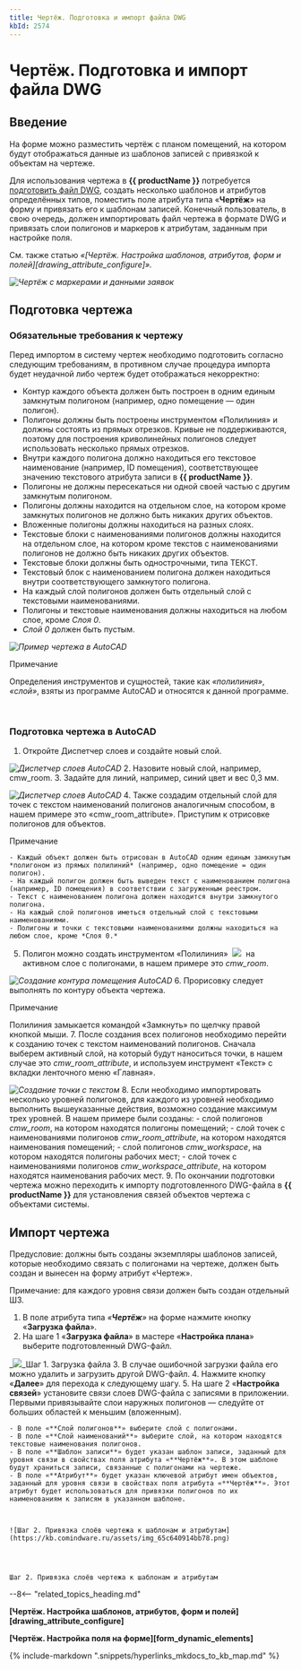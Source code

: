 ```yaml
---
title: Чертёж. Подготовка и импорт файла DWG
kbId: 2574
---
```


# Чертёж. Подготовка и импорт файла DWG

## Введение

На форме можно разместить чертёж с планом помещений, на котором будут отображаться данные из шаблонов записей с привязкой к объектам на чертеже.

Для использования чертежа в **{{ productName }}** потребуется [подготовить файл DWG](#mcetoc_1hlspkjds0), создать несколько шаблонов и атрибутов определённых типов, поместить поле атрибута типа «**Чертёж**» на форму и привязать его к шаблонам записей. Конечный пользователь, в свою очередь, должен импортировать файл чертежа в формате DWG и привязать слои полигонов и маркеров к атрибутам, заданным при настройке поля.

См. также статью *«[Чертёж. Настройка шаблонов, атрибутов, форм и полей][drawing_attribute_configure]».*

_![Чертёж с маркерами и данными заявок](https://kb.comindware.ru/assets/drawing_on_form.png)_

## Подготовка чертежа

### Обязательные требования к чертежу

Перед импортом в систему чертеж необходимо подготовить согласно следующим требованиям, в противном случае процедура импорта будет неудачной либо чертеж будет отображаться некорректно:

- Контур каждого объекта должен быть построен в одним единым замкнутым полигоном (например, одно помещение — один полигон).
- Полигоны должны быть построены инструментом «Полилиния» и должны состоять из прямых отрезков. Кривые не поддерживаются, поэтому для построения криволинейных полигонов следует использовать несколько прямых отрезков.
- Внутри каждого полигона должно находиться его текстовое наименование (например, ID помещения), соответствующее значению текстового атрибута записи в **{{ productName }}**.
- Полигоны не должны пересекаться ни одной своей частью с другим замкнутым полигоном.
- Полигоны должны находится на отдельном слое, на котором кроме замкнутых полигонов не должно быть никаких других объектов.
- Вложенные полигоны должны находиться на разных слоях.
- Текстовые блоки с наименованиями полигонов должны находится на отдельном слое, на котором кроме текстов с наименованиями полигонов не должно быть никаких других объектов.
- Текстовые блоки должны быть однострочными, типа ТЕКСТ.
- Текстовый блок с наименованием полигона должен находиться внутри соответствующего замкнутого полигона.
- На каждый слой полигонов должен быть отдельный слой с текстовыми наименованиями.
- Полигоны и текстовые наименования должны находиться на любом слое, кроме *Слоя 0*.
- *Слой 0* должен быть пустым.

_![Пример чертежа в AutoCAD](https://kb.comindware.ru/assets/img_65c6415e30a02.png)_

Примечание

Определения инструментов и сущностей, такие как *«полилиния»*,  *«слой»*, взяты из программе AutoCAD и относятся к данной программе.

 

### Подготовка чертежа в AutoCAD

1. Откройте Диспетчер слоев и создайте новый слой.

_![Диспетчер слоев AutoCAD](https://kb.comindware.ru/assets/img_65c64171d5529.png)_
2. Назовите новый слой, например, cmw\_room.
3. Задайте для линий, например, синий цвет и вес 0,3 мм.

_![Диспетчер слоев AutoCAD](https://kb.comindware.ru/assets/img_65c6418a2a3a4.png)_
4. Также создадим отдельный слой для точек с текстом наименований полигонов аналогичным способом, в нашем примере это «cmw\_room\_attribute». Приступим к отрисовке полигонов для объектов.

Примечание

    - Каждый объект должен быть отрисован в AutoCAD одним единым замкнутым *полигоном из прямых полилиний* (например, одно помещение = один полигон).
    - На каждый полигон должен быть выведен текст с наименованием полигона (например, ID помещения) в соответствии с загруженным реестром.
    - Текст с наименованием полигона должен находится внутри замкнутого полигона.
    - На каждый слой полигонов иметься отдельный слой с текстовыми наименованиями.
    - Полигоны и точки с текстовыми наименованиями должны находиться на любом слое, кроме *Слоя 0.*
5. Полигон можно создать инструментом «Полилиния»  ![](https://kb.comindware.ru/assets/img_65c63bc4cb8aa.png)  на активном слое с полигонами, в нашем примере это *cmw\_room*.

_![Создание контура помещения AutoCAD](https://kb.comindware.ru/assets/img_65c63baf8d99c.png)_
6. Прорисовку следует выполнять по контуру объекта чертежа.

Примечание

Полилиния замыкается командой «Замкнуть» по щелчку правой кнопкой мыши.
7. После создания всех полигонов необходимо перейти к созданию точек с текстом наименований полигонов. Сначала выберем активный слой, на который будут наноситься точки, в нашем случае это *cmw\_room\_attribute*, и используем инструмент «Текст» с вкладки ленточного меню «Главная».

_![Создание точки с текстом](https://kb.comindware.ru/assets/img_65c63c07f16dd.png)_
8. Если необходимо импортировать несколько уровней полигонов, для каждого из уровней необходимо выполнить вышеуказанные действия, возможно создание максимум трех уровней. В нашем примере были созданы:
    - слой полигонов *cmw\_room*, на котором находятся полигоны помещений;
    - слой точек с наименованиями полигонов *cmw\_room\_attribute*, на котором находятся наименования помещений;
    - слой полигонов *cmw\_workspace*, на котором находятся полигоны рабочих мест;
    - слой точек с наименованиями полигонов *cmw\_workspace\_attribute*, на котором находятся наименования рабочих мест.
9. По окончании подготовки чертежа можно переходить к импорту подготовленного DWG-файла в **{{ productName }}** для установления связей объектов чертежа с объектами системы.

## Импорт чертежа

Предусловие: должны быть созданы экземпляры шаблонов записей, которые необходимо связать с полигонами на чертеже, должен быть создан и вынесен на форму атрибут «Чертеж». 

Примечание: для каждого уровня связи должен быть создан отдельный ШЗ.

1. В поле атрибута типа *«***Чертёж***»* на форме нажмите кнопку «**Загрузка файла**».
2. На шаге 1 «**Загрузка файла**» в мастере «**Настройка плана**» выберите подготовленный DWG-файл.

_![](https://kb.comindware.ru/assets/img_65c640abd145d.png)_Шаг 1. Загрузка файла
3. В случае ошибочной загрузки файла его можно удалить и загрузить другой DWG-файл.
4. Нажмите кнопку «**Далее**» для перехода к следующему шагу.
5. На шаге 2 «**Настройка связей**» установите связи слоев DWG-файла с записями в приложении. Первыми привязывайте слои наружных полигонов — следуйте от больших областей к меньшим (вложенным).

    - В поле «**Слой полигонов**» выберите слой с полигонами.
    - В поле «**Слой наименований**» выберите слой, на котором находятся текстовые наименования полигонов.
    - В поле «**Шаблон записи**» будет указан шаблон записи, заданный для уровня связи в свойствах поля атрибута «**Чертёж**». В этом шаблоне будут храниться записи, связанные с полигонами на чертеже.
    - В поле «**Атрибут**» будет указан ключевой атрибут имен объектов, заданный для уровня связи в свойствах поля атрибута «**Чертёж**». Этот атрибут будет использоваться для привязки полигонов по их наименованиям к записям в указанном шаблоне.
    
    
    
    ![Шаг 2. Привязка слоёв чертежа к шаблонам и атрибутам](https://kb.comindware.ru/assets/img_65c640914bb78.png)
    
    
    
    
    Шаг 2. Привязка слоёв чертежа к шаблонам и атрибутам

--8<-- "related_topics_heading.md"

**[Чертёж. Настройка шаблонов, атрибутов, форм и полей][drawing_attribute_configure]**

**[Чертёж. Настройка поля на форме][form_dynamic_elements]**



{% include-markdown ".snippets/hyperlinks_mkdocs_to_kb_map.md" %}
